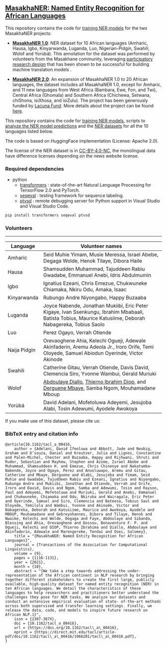 ## [MasakhaNER: Named Entity Recognition for African Languages](https://direct.mit.edu/tacl/article/doi/10.1162/tacl_a_00416/107614/MasakhaNER-Named-Entity-Recognition-for-African)

This repository contains the code for [training NER models](https://github.com/masakhane-io/masakhane-ner/tree/main/code) for the two MasakhaNER projects:

* **[MasakhaNER 1.0](https://direct.mit.edu/tacl/article/doi/10.1162/tacl_a_00416/107614/MasakhaNER-Named-Entity-Recognition-for-African)**: NER dataset for 10 African languages (Amharic, Hausa, Igbo, Kinyarwanda, Luganda, Luo, Nigerian-Pidgin, Swahili, Wolof and Yorùbá). This annotation for the dataset was performed by volunteers from the Masakhane community, leveraging [participatory research design](https://aclanthology.org/2020.findings-emnlp.195/) that has been shown to be successful for building machine translation models . 

* **[MasakhaNER 2.0](https://aclanthology.org/2022.emnlp-main.298/)**: An expansion of MasakhaNER 1.0 to 20 African languages, the dataset includes all MasakhaNER 1.0, except for Amharic, and 11 new languages from West Africa (Bambara, Ewe, Fon, and Twi), Central Africa (Ghomala) and Southern Africa (Chichewa, Setwana, chiShona, isiXhosa, and isiZulu). The project has been generously funded by [Lacuna Fund](https://lacunafund.org/announcing-new-datasets-for-african-languages-2020-natural-language-processing-nlp-awardees/). More details about the project can be found [here](https://github.com/masakhane-io/lacuna_pos_ner). 

This repository contains the code for [training NER models](https://github.com/masakhane-io/masakhane-ner/tree/main/code), scripts to [analyze the NER model predictions](https://github.com/masakhane-io/masakhane-ner/tree/main/analysis_scripts) and the [NER datasets](https://github.com/masakhane-io/masakhane-ner/tree/main/data) for all the 10 languages listed below. 

The code is based on HuggingFace implementation (License: Apache 2.0).

The license of the NER dataset is in [CC-BY-4.0-NC](https://creativecommons.org/licenses/by-nc/4.0/), the monolingual data have difference licenses depending on the news website license. 

### Required dependencies
* python
  * [transformers](https://pypi.org/project/transformers/) : state-of-the-art Natural Language Processing for TensorFlow 2.0 and PyTorch.
  * [seqeval](https://pypi.org/project/seqeval/) : testing framework for sequence labeling.
  * [ptvsd](https://pypi.org/project/ptvsd/) : remote debugging server for Python support in Visual Studio and Visual Studio Code.

```bash
pip install transformers seqeval ptvsd
```

### Volunteers
----------------
| Language | Volunteer names |
|----------|-----------------|
| Amharic | Seid Muhie Yimam, Musie Meressa, Israel Abebe, Degaga Wolde, Henok Tilaye, Dibora Haile  |
| Hausa  | Shamsudden Muhammad, Tajuddeen Rabiu Gwadabe, Emmanuel Anebi, Idris Abdulmumin|
| Igbo  | Ignatius Ezeani, Chris Emezue, Chukwuneke Chiamaka, Nkiru Odu, Amaka, Isaac |
| Kinyarwanda | Rubungo Andre Niyongabo, Happy Buzaaba |
|Luganda   |  Joyce Nabende, Jonathan Mukiibi, Eric Peter Kigaye, Ivan Ssenkungu, Ibrahim Mbabaali, Batista Tobius, Maurice Katusiime, Deborah Nabagereka, Tobius Saolo |
| Luo   | Perez Ogayo, Verrah Otiende |
| Naija Pidgin | Orevaoghene Ahia, Kelechi Ogueji, Adewale	Akinfaderin, Aremu Adeola Jr., Iroro Orife, Temi Oloyede, Samuel Abiodun Oyerinde, Victor Akinode   |
| Swahili | Catherine Gitau, Verrah Otiende, Davis David, Clemencia Siro, Yvonne Wambui, Gerald Muriuki  |
| Wolof | [Abdoulaye Diallo](https://github.com/abdoulsn), [Thierno Ibrahim Diop](https://github.com/bayethiernodiop), and [Derguene Mbaye](https://github.com/DerXter), Samba Ngom, Mouhamadane Mboup  |
| Yorùbá | David Adelani, Mofetoluwa Adeyemi, Jesujoba Alabi, Tosin Adewumi, Ayodele Awokoya |

If you make use of this dataset, please cite us:

### BibTeX entry and citation info
```
@article{10.1162/tacl_a_00416,
    author = {Adelani, David Ifeoluwa and Abbott, Jade and Neubig, Graham and D’souza, Daniel and Kreutzer, Julia and Lignos, Constantine and Palen-Michel, Chester and Buzaaba, Happy and Rijhwani, Shruti and Ruder, Sebastian and Mayhew, Stephen and Azime, Israel Abebe and Muhammad, Shamsuddeen H. and Emezue, Chris Chinenye and Nakatumba-Nabende, Joyce and Ogayo, Perez and Anuoluwapo, Aremu and Gitau, Catherine and Mbaye, Derguene and Alabi, Jesujoba and Yimam, Seid Muhie and Gwadabe, Tajuddeen Rabiu and Ezeani, Ignatius and Niyongabo, Rubungo Andre and Mukiibi, Jonathan and Otiende, Verrah and Orife, Iroro and David, Davis and Ngom, Samba and Adewumi, Tosin and Rayson, Paul and Adeyemi, Mofetoluwa and Muriuki, Gerald and Anebi, Emmanuel and Chukwuneke, Chiamaka and Odu, Nkiruka and Wairagala, Eric Peter and Oyerinde, Samuel and Siro, Clemencia and Bateesa, Tobius Saul and Oloyede, Temilola and Wambui, Yvonne and Akinode, Victor and Nabagereka, Deborah and Katusiime, Maurice and Awokoya, Ayodele and MBOUP, Mouhamadane and Gebreyohannes, Dibora and Tilaye, Henok and Nwaike, Kelechi and Wolde, Degaga and Faye, Abdoulaye and Sibanda, Blessing and Ahia, Orevaoghene and Dossou, Bonaventure F. P. and Ogueji, Kelechi and DIOP, Thierno Ibrahima and Diallo, Abdoulaye and Akinfaderin, Adewale and Marengereke, Tendai and Osei, Salomey},
    title = "{MasakhaNER: Named Entity Recognition for African Languages}",
    journal = {Transactions of the Association for Computational Linguistics},
    volume = {9},
    pages = {1116-1131},
    year = {2021},
    month = {10},
    abstract = "{We take a step towards addressing the under- representation of the African continent in NLP research by bringing together different stakeholders to create the first large, publicly available, high-quality dataset for named entity recognition (NER) in ten African languages. We detail the characteristics of these languages to help researchers and practitioners better understand the challenges they pose for NER tasks. We analyze our datasets and conduct an extensive empirical evaluation of state- of-the-art methods across both supervised and transfer learning settings. Finally, we release the data, code, and models to inspire future research on African NLP.1}",
    issn = {2307-387X},
    doi = {10.1162/tacl_a_00416},
    url = {https://doi.org/10.1162/tacl\_a\_00416},
    eprint = {https://direct.mit.edu/tacl/article-pdf/doi/10.1162/tacl\_a\_00416/1966201/tacl\_a\_00416.pdf},
}
```
